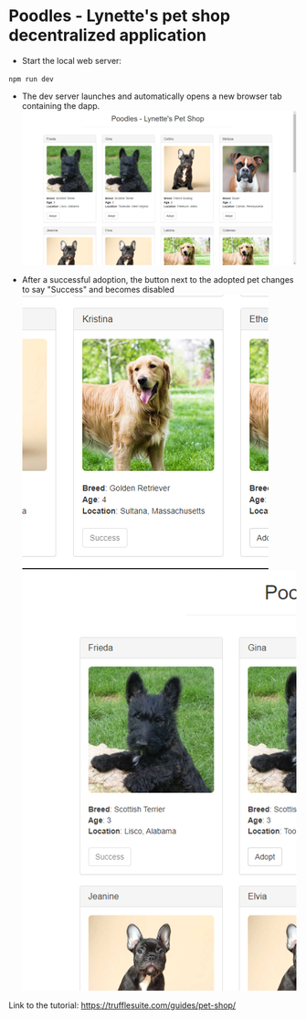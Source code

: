 # Poodles - Lynette's pet shop decentralized application

- Start the local web server:

`npm run dev`

- The dev server launches and automatically opens a new browser tab containing the dapp.
![Alt text](Screenshot3.png)

- After a successful adoption, the button next to the adopted pet changes to say "Success" and becomes disabled
![Alt text](Screenshot4.png)
![Alt text](Screenshot5.png)

Link to the tutorial: <https://trufflesuite.com/guides/pet-shop/>
